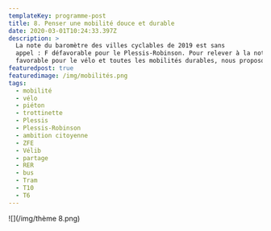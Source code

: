 ```yaml
---
templateKey: programme-post
title: 8. Penser une mobilité douce et durable
date: 2020-03-01T10:24:33.397Z
description: >
  La note du baromètre des villes cyclables de 2019 est sans                  
  appel : F défavorable pour le Plessis-Robinson. Pour relever à la note B
  favorable pour le vélo et toutes les mobilités durables, nous proposons :
featuredpost: true
featuredimage: /img/mobilités.png
tags:
  - mobilité
  - vélo
  - piéton
  - trottinette
  - Plessis
  - Plessis-Robinson
  - ambition citoyenne
  - ZFE
  - Vélib
  - partage
  - RER
  - bus
  - Tram
  - T10
  - T6
---
```

![](/img/thème 8.png)
